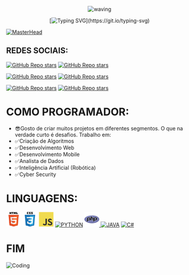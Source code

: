 <div align="center" >
 
![waving](https://capsule-render.vercel.app/api?type=waving&height=90&color=gradient)
 
[![Typing SVG](https://readme-typing-svg.herokuapp.com?font=Mouse+Memoirs&size=65&pause=500&color=0711FF&vCenter=true&width=600&height=70&lines=👋OLÁ+USUÁRIO!;😎EU+SOU+O+VILHALVA!;💻UM+BOM+PROGRAMADOR!)](https://git.io/typing-svg)
</div>

[![MasterHead](https://visme.co/blog/wp-content/uploads/2019/10/animated-presentation-software-header.gif)]()

## REDES SOCIAIS:
[![GitHub Repo stars](https://img.shields.io/badge/MEU%20PERFIL-03A9F4?logo=github)](https://github.com/VILHALVA)
[![GitHub Repo stars](https://img.shields.io/badge/ENTRE%20EM%20CONTATO-03A9F4?logo=telegram)](https://t.me/VILHALVA20_BOT) <br>

[![GitHub Repo stars](https://img.shields.io/badge/CODERS-GRUPO-03A9F4?logo=telegram)](https://t.me/CODIGOGP)
[![GitHub Repo stars](https://img.shields.io/badge/CODERS-CANAL-03A9F4?logo=telegram)](https://t.me/CODIGOCN) <br>

[![GitHub Repo stars](https://img.shields.io/badge/ENTRAR%20NO-SITE-df1010?logo=google)](https://vilhalva.github.io/STYLER/STYLER.html)
[![GitHub Repo stars](https://img.shields.io/badge/SUPERCHATS-03A9F4?logo=telegram)](https://t.me/DIVULGACAO2023) <br>

# COMO PROGRAMADOR:
* 😎Gosto de criar muitos projetos em diferentes segmentos. O que na verdade curto é desafios. Trabalho em:
* ✅Criação de Algoritmos
* ✅Desenvolvimento Web
* ✅Desenvolvimento Mobile
* ✅Analista de Dados
* ✅Inteligência Artificial (Robótica)
* ✅Cyber Security

# LINGUAGENS:
<p <a href="https://www.w3.org/html/" target="_blank" rel="noreferrer"> <img src="https://raw.githubusercontent.com/devicons/devicon/master/icons/html5/html5-original-wordmark.svg" alt="HTML" width="40" height="40"/></a> <a href="https://www.w3schools.com/css/" target="_blank" rel="noreferrer"><img src="https://raw.githubusercontent.com/devicons/devicon/master/icons/css3/css3-original-wordmark.svg" alt="CSS" width="40" height="40"/></a> <a href="https://developer.mozilla.org/en-US/docs/Web/JavaScript" target="_blank" rel="noreferrer"> <img src="https://raw.githubusercontent.com/devicons/devicon/master/icons/javascript/javascript-original.svg" alt="JAVASCRIPT" width="40" height="40"/></a> <a href="https://www.python.org/" target="_blank" rel="noreferrer"><img src="https://cdn.ccdc.cam.ac.uk/content/images/products/Product-Python.png" alt="PYTHON" width="40" height="40"/></a> <a href="https://www.php.net" target="_blank" rel="noreferrer"><img src="https://raw.githubusercontent.com/devicons/devicon/master/icons/php/php-original.svg" alt="PHP" width="40" height="40"/> </a> <a href="https://www.java.com/pt-BR/" target="_blank" rel="noreferrer"><img src="https://gabrielaugusto.me/wp-content/uploads/2021/06/Java_Logo.png" alt="JAVA" width="40" height="40"/></a> <a href="https://learn.microsoft.com/pt-br/dotnet/csharp/" target="_blank" rel="noreferrer"><img src="https://d1v8cmtpnjamtp.cloudfront.net/courses/DPCS/logo_1645636333881.svg" alt="C#" width="40" height="40"/></a> <br>

# FIM 
<img align="center" alt="Coding" width="400" src="https://miro.medium.com/max/680/0*7Q3yvSIv_t0ioJ-Z.gif"/><br>

